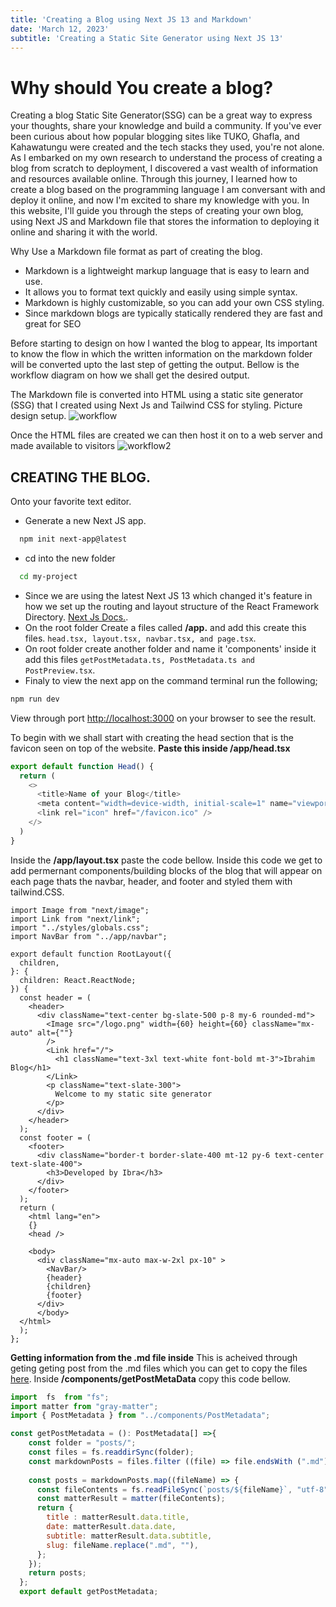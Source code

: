```yaml
---
title: 'Creating a Blog using Next JS 13 and Markdown'
date: 'March 12, 2023'
subtitle: 'Creating a Static Site Generator using Next JS 13'
---
```

# Why should You create a blog?

Creating a blog Static Site Generator(SSG) can be a great way to express your thoughts, share your knowledge and build a community. If you've ever been curious about how popular blogging sites like TUKO, Ghafla, and Kahawatungu were created and the tech stacks they used, you're not alone. As I embarked on my own research to understand the process of creating a blog from scratch to deployment, I discovered a vast wealth of information and resources available online. Through this journey, I learned how to create a blog based on the programming language I am conversant with and deploy it online, and now I'm excited to share my knowledge with you. In this website, I'll guide you through the steps of creating your own blog, using Next JS and Markdown file that stores the information to deploying it online and sharing it with the world.

Why Use a Markdown file format as part of creating the blog.

- Markdown is a lightweight markup language that is easy to learn and use.
- It allows you to format text quickly and easily using simple syntax.
- Markdown is highly customizable, so you can add your own CSS styling.
- Since markdown blogs are typically statically rendered they are fast and great for SEO

Before starting to design on how I wanted the blog to appear, Its important to know the flow in which the written information on the markdown folder will be converted upto the last step of getting the output. Bellow is the workflow diagram on how we shall get the desired output.  

The Markdown file is converted into HTML using a static site generator (SSG) that I created using Next Js and Tailwind CSS for styling. Picture design setup.
  ![workflow](https://user-images.githubusercontent.com/85551204/219668894-57f8fb0a-332c-43e4-9784-11a9494b2bc0.JPG)

Once the HTML files are created we can then host it on to a web server and made available to visitors
![workflow2](https://user-images.githubusercontent.com/85551204/219674838-e7bb1a3c-f52d-4d49-b122-a729a6664e8d.JPG)

##  CREATING THE BLOG. 
Onto your favorite text editor.
- Generate a new Next JS app.

```bash
  npm init next-app@latest
```
- cd into the new folder

```bash
  cd my-project
```
- Since we are using the latest Next JS 13 which changed it's feature in how we set up
the routing and layout structure of the React Framework Directory. [Next Js Docs.](https://nextjs.org/blog/next-13).
- On the root folder Create a files called  **/app.** and add this create this  files.
`head.tsx, layout.tsx, navbar.tsx, and page.tsx`.
- On root folder create another folder and name it 'components' inside it add this files 
`getPostMetadata.ts, PostMetadata.ts and PostPreview.tsx`.
- Finaly to view the next app on the command terminal run the following; 

```bash
npm run dev
```
View through port [http://localhost:3000](http://localhost:3000/) on your browser to see the result.


To begin with we shall start with creating the head section
that is the favicon seen on top of the website.
**Paste this inside /app/head.tsx** 

```javascript
export default function Head() {
  return (
    <>
      <title>Name of your Blog</title>
      <meta content="width=device-width, initial-scale=1" name="viewport" />
      <link rel="icon" href="/favicon.ico" />
    </>
  )
}
```
Inside the **/app/layout.tsx** paste the code bellow. Inside this code we get to add permernant components/building blocks of the blog
that will appear on each page thats the navbar, header, and footer and styled them with tailwind.CSS.

```dotnetcli
import Image from "next/image";
import Link from "next/link";
import "../styles/globals.css";
import NavBar from "../app/navbar";

export default function RootLayout({
  children,
}: {
  children: React.ReactNode;
}) {
  const header = (
    <header>
      <div className="text-center bg-slate-500 p-8 my-6 rounded-md">
        <Image src="/logo.png" width={60} height={60} className="mx-auto" alt={""}
        />
        <Link href="/">
          <h1 className="text-3xl text-white font-bold mt-3">Ibrahim Blog</h1>
        </Link>
        <p className="text-slate-300">
          Welcome to my static site generator
        </p>
      </div>
    </header>
  );
  const footer = (
    <footer>
      <div className="border-t border-slate-400 mt-12 py-6 text-center text-slate-400">
        <h3>Developed by Ibra</h3>
      </div>
    </footer>
  );
  return (
    <html lang="en">
    {}
    <head />
    
    <body>
      <div className="mx-auto max-w-2xl px-10" >
        <NavBar/>
        {header}
        {children}
        {footer}
      </div>
      </body>
  </html>
  );
};

```

**Getting information from the .md file inside** 
This is acheived through geting geting post from the .md files which you can get to copy the files [here](https://github.com/ibrahimy353/.md-files). Inside **/components/getPostMetaData** copy this code bellow. 

```javascript
import  fs  from "fs";
import matter from "gray-matter";
import { PostMetadata } from "../components/PostMetadata";

const getPostMetadata = (): PostMetadata[] =>{
    const folder = "posts/";
    const files = fs.readdirSync(folder);
    const markdownPosts = files.filter ((file) => file.endsWith (".md"));
    
    const posts = markdownPosts.map((fileName) => {
      const fileContents = fs.readFileSync(`posts/${fileName}`, "utf-8");
      const matterResult = matter(fileContents);
      return {
        title : matterResult.data.title,
        date: matterResult.data.date,
        subtitle: matterResult.data.subtitle,
        slug: fileName.replace(".md", ""), 
      };
    }); 
    return posts;
  };
  export default getPostMetadata;
```

